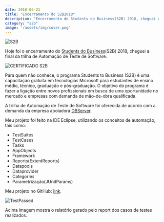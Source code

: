 ```yaml
---
date: 2018-06-21
title: "Encerramento do S2B2018"
description: "Encerramento do Students do Business(S2B) 2018, cheguei a final da trilha de Automação de Teste de Software."
category: "s2b"
image: '/assets/img/cover.png'
---
```


<p class="alinhar"><img class="tamanho" src="../assets/images-posts/s2b/s2b.png" alt="S2B"/></p>

Hoje foi o encerramento do [Students do Business](http://www.centrodeinovacao.org.br/StudentToBusiness/Apresentacao)(S2B) 2018, cheguei a final da trilha de Automação de Teste de Software.

<p class="alinhar"><img class="tamanho" src="../assets/images-posts/s2b/certificado-s2b-2.png" alt="CERTIFICADO S2B"/></p>

Para quem não conhece, o programa Students to Business (S2B) é uma capacitação gratuita em tecnologias Microsoft para estudantes de ensino médio, técnico, graduação e pós-graduação. O objetivo do programa é fazer a ligação entre novos profissionais em busca de uma oportunidade no mercado e empresas com demanda de mão-de-obra qualificada.

A trilha de Automação de Teste de Software foi oferecida de acordo com a demanda da empresa apoiadora [DBServer](http://www.dbserver.com.br/).

Meu projeto foi feito na IDE Eclipse, utilizando os conceitos de automação, tais como:

-   TestSuites
-   TestCases
-   Tasks
-   AppObjects
-   Framework
-   Reports(ExtentReports)
-   Datapools
-   Dataprovider
-   Categories
-   Parametrização(JUnitParams)

Meu projeto no GitHub: [link](https://github.com/ValchanOficial/crispy-dollop).

<p class="alinhar"><img class="tamanho" src="../assets/images-posts/s2b/dashpassed.png" alt="TestPassed"/></p>
Acima imagem mostra o relatório gerado pelo report dos casos de testes realizados.
